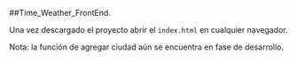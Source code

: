 ##Time_Weather_FrontEnd.

Una vez descargado el proyecto abrir el `index.html` en cualquier navegador.

Nota: la función de agregar ciudad aún se encuentra en fase de desarrollo. 
